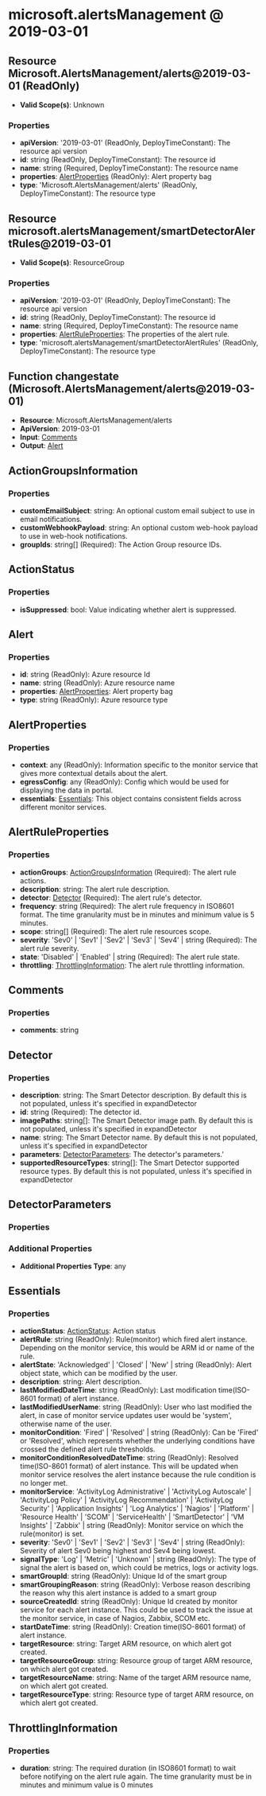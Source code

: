 # microsoft.alertsManagement @ 2019-03-01

## Resource Microsoft.AlertsManagement/alerts@2019-03-01 (ReadOnly)
* **Valid Scope(s)**: Unknown
### Properties
* **apiVersion**: '2019-03-01' (ReadOnly, DeployTimeConstant): The resource api version
* **id**: string (ReadOnly, DeployTimeConstant): The resource id
* **name**: string (Required, DeployTimeConstant): The resource name
* **properties**: [AlertProperties](#alertproperties) (ReadOnly): Alert property bag
* **type**: 'Microsoft.AlertsManagement/alerts' (ReadOnly, DeployTimeConstant): The resource type

## Resource microsoft.alertsManagement/smartDetectorAlertRules@2019-03-01
* **Valid Scope(s)**: ResourceGroup
### Properties
* **apiVersion**: '2019-03-01' (ReadOnly, DeployTimeConstant): The resource api version
* **id**: string (ReadOnly, DeployTimeConstant): The resource id
* **name**: string (Required, DeployTimeConstant): The resource name
* **properties**: [AlertRuleProperties](#alertruleproperties): The properties of the alert rule.
* **type**: 'microsoft.alertsManagement/smartDetectorAlertRules' (ReadOnly, DeployTimeConstant): The resource type

## Function changestate (Microsoft.AlertsManagement/alerts@2019-03-01)
* **Resource**: Microsoft.AlertsManagement/alerts
* **ApiVersion**: 2019-03-01
* **Input**: [Comments](#comments)
* **Output**: [Alert](#alert)

## ActionGroupsInformation
### Properties
* **customEmailSubject**: string: An optional custom email subject to use in email notifications.
* **customWebhookPayload**: string: An optional custom web-hook payload to use in web-hook notifications.
* **groupIds**: string[] (Required): The Action Group resource IDs.

## ActionStatus
### Properties
* **isSuppressed**: bool: Value indicating whether alert is suppressed.

## Alert
### Properties
* **id**: string (ReadOnly): Azure resource Id
* **name**: string (ReadOnly): Azure resource name
* **properties**: [AlertProperties](#alertproperties): Alert property bag
* **type**: string (ReadOnly): Azure resource type

## AlertProperties
### Properties
* **context**: any (ReadOnly): Information specific to the monitor service that gives more contextual details about the alert.
* **egressConfig**: any (ReadOnly): Config which would be used for displaying the data in portal.
* **essentials**: [Essentials](#essentials): This object contains consistent fields across different monitor services.

## AlertRuleProperties
### Properties
* **actionGroups**: [ActionGroupsInformation](#actiongroupsinformation) (Required): The alert rule actions.
* **description**: string: The alert rule description.
* **detector**: [Detector](#detector) (Required): The alert rule's detector.
* **frequency**: string (Required): The alert rule frequency in ISO8601 format. The time granularity must be in minutes and minimum value is 5 minutes.
* **scope**: string[] (Required): The alert rule resources scope.
* **severity**: 'Sev0' | 'Sev1' | 'Sev2' | 'Sev3' | 'Sev4' | string (Required): The alert rule severity.
* **state**: 'Disabled' | 'Enabled' | string (Required): The alert rule state.
* **throttling**: [ThrottlingInformation](#throttlinginformation): The alert rule throttling information.

## Comments
### Properties
* **comments**: string

## Detector
### Properties
* **description**: string: The Smart Detector description. By default this is not populated, unless it's specified in expandDetector
* **id**: string (Required): The detector id.
* **imagePaths**: string[]: The Smart Detector image path. By default this is not populated, unless it's specified in expandDetector
* **name**: string: The Smart Detector name. By default this is not populated, unless it's specified in expandDetector
* **parameters**: [DetectorParameters](#detectorparameters): The detector's parameters.'
* **supportedResourceTypes**: string[]: The Smart Detector supported resource types. By default this is not populated, unless it's specified in expandDetector

## DetectorParameters
### Properties
### Additional Properties
* **Additional Properties Type**: any

## Essentials
### Properties
* **actionStatus**: [ActionStatus](#actionstatus): Action status
* **alertRule**: string (ReadOnly): Rule(monitor) which fired alert instance. Depending on the monitor service,  this would be ARM id or name of the rule.
* **alertState**: 'Acknowledged' | 'Closed' | 'New' | string (ReadOnly): Alert object state, which can be modified by the user.
* **description**: string: Alert description.
* **lastModifiedDateTime**: string (ReadOnly): Last modification time(ISO-8601 format) of alert instance.
* **lastModifiedUserName**: string (ReadOnly): User who last modified the alert, in case of monitor service updates user would be 'system', otherwise name of the user.
* **monitorCondition**: 'Fired' | 'Resolved' | string (ReadOnly): Can be 'Fired' or 'Resolved', which represents whether the underlying conditions have crossed the defined alert rule thresholds.
* **monitorConditionResolvedDateTime**: string (ReadOnly): Resolved time(ISO-8601 format) of alert instance. This will be updated when monitor service resolves the alert instance because the rule condition is no longer met.
* **monitorService**: 'ActivityLog Administrative' | 'ActivityLog Autoscale' | 'ActivityLog Policy' | 'ActivityLog Recommendation' | 'ActivityLog Security' | 'Application Insights' | 'Log Analytics' | 'Nagios' | 'Platform' | 'Resource Health' | 'SCOM' | 'ServiceHealth' | 'SmartDetector' | 'VM Insights' | 'Zabbix' | string (ReadOnly): Monitor service on which the rule(monitor) is set.
* **severity**: 'Sev0' | 'Sev1' | 'Sev2' | 'Sev3' | 'Sev4' | string (ReadOnly): Severity of alert Sev0 being highest and Sev4 being lowest.
* **signalType**: 'Log' | 'Metric' | 'Unknown' | string (ReadOnly): The type of signal the alert is based on, which could be metrics, logs or activity logs.
* **smartGroupId**: string (ReadOnly): Unique Id of the smart group
* **smartGroupingReason**: string (ReadOnly): Verbose reason describing the reason why this alert instance is added to a smart group
* **sourceCreatedId**: string (ReadOnly): Unique Id created by monitor service for each alert instance. This could be used to track the issue at the monitor service, in case of Nagios, Zabbix, SCOM etc.
* **startDateTime**: string (ReadOnly): Creation time(ISO-8601 format) of alert instance.
* **targetResource**: string: Target ARM resource, on which alert got created.
* **targetResourceGroup**: string: Resource group of target ARM resource, on which alert got created.
* **targetResourceName**: string: Name of the target ARM resource name, on which alert got created.
* **targetResourceType**: string: Resource type of target ARM resource, on which alert got created.

## ThrottlingInformation
### Properties
* **duration**: string: The required duration (in ISO8601 format) to wait before notifying on the alert rule again. The time granularity must be in minutes and minimum value is 0 minutes

